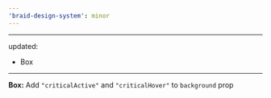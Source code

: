 ```yaml
---
'braid-design-system': minor
---
```


---
updated:
  - Box
---

**Box:** Add `"criticalActive"` and `"criticalHover"` to `background` prop
